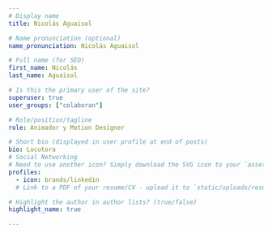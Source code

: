 ```yaml
---
# Display name
title: Nicolás Aguaisol

# Name pronunciation (optional)
name_pronunciation: Nicolás Aguaisol

# Full name (for SEO)
first_name: Nicolás 
last_name: Aguaisol

# Is this the primary user of the site?
superuser: true
user_groups: ["colaboran"]

# Role/position/tagline
role: Animador y Motion Designer

# Short bio (displayed in user profile at end of posts)
bio: Locutora
# Social Networking
# Need to use another icon? Simply download the SVG icon to your `assets/media/icons/` folder.
profiles:
  - icon: brands/linkedin
  # Link to a PDF of your resume/CV - upload it to `static/uploads/resume.pdf`

# Highlight the author in author lists? (true/false)
highlight_name: true

---
```



